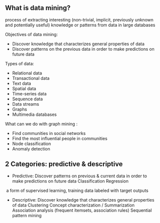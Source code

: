 ## What is data mining?

process of extracting interesting (non-trivial, implicit, previously unknown and potentially useful) knowledge or patterns from data in large databases

Objectives of data mining: 

- Discover knowledge that characterizes general properties of data 
- Discover patterns on the previous data in order to make predictions on future data

Types of data:

- Relational data 
- Transactional data 
- Text data 
- Spatial data 
- Time-series data 
- Sequence data 
- Data streams 
- Graphs 
- Multimedia databases

What can we do with graph mining : 

- Find communities in social networks 
- Find the most influential people in communities 
- Node classification 
- Anomaly detection



## 2 Categories: predictive & descriptive

- Predictive: Discover patterns on previous & current data in order to make predictions on future data Classification Regression 

​	a form of supervised learning, training data labeled with target outputs 









- Descriptive: Discover knowledge that characterizes general properties of data Clustering Concept characterization / Summarization Association analysis (frequent itemsets, association rules) Sequential pattern mining